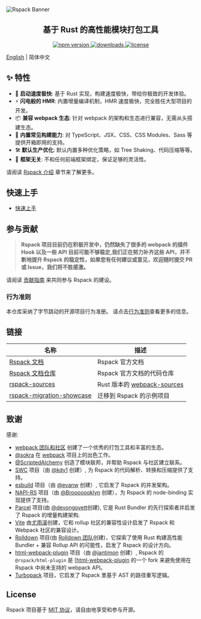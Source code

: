 <picture>
  <source media="(prefers-color-scheme: dark)" srcset="https://lf3-static.bytednsdoc.com/obj/eden-cn/rjhwzy/ljhwZthlaukjlkulzlp/rspack-banner-1610-dark.png">
  <img alt="Rspack Banner" src="https://lf3-static.bytednsdoc.com/obj/eden-cn/rjhwzy/ljhwZthlaukjlkulzlp/rspack-banner-1610.png">
</picture>

<h2 align="center">基于 Rust 的高性能模块打包工具</h2>

<p align="center">
  <a href="https://www.npmjs.com/package/@rspack/core?activeTab=versions">
   <img src="https://img.shields.io/npm/v/@rspack/core?style=flat-square&colorA=564341&colorB=EDED91" alt="npm version" />
  </a>
  <a href="https://npmcharts.com/compare/@rspack/core?minimal=true">
    <img src="https://img.shields.io/npm/dm/@rspack/core.svg?style=flat-square&colorA=564341&colorB=EDED91" alt="downloads" />
  </a>
  <a href="https://github.com/web-infra-dev/rspack/blob/main/LICENSE">
    <img src="https://img.shields.io/npm/l/@rspack/core?style=flat-square&colorA=564341&colorB=EDED91" alt="license" />
  </a>
</p>

[English](./README.md) | 简体中文

## ✨ 特性

- 🚀 **启动速度极快**: 基于 Rust 实现，构建速度极快，带给你极致的开发体验。
- ⚡ **闪电般的 HMR**: 内置增量编译机制，HMR 速度极快，完全胜任大型项目的开发。
- 📦 **兼容 webpack 生态**: 针对 webpack 的架构和生态进行兼容，无需从头搭建生态。
- 🎨 **内置常见构建能力**: 对 TypeScript、JSX、CSS、CSS Modules、Sass 等提供开箱即用的支持。
- 🛠️ **默认生产优化**: 默认内置多种优化策略，如 Tree Shaking、代码压缩等等。
- 🎯 **框架无关**: 不和任何前端框架绑定，保证足够的灵活性。

请阅读 [Rspack 介绍](https://rspack.dev/zh/guide/introduction.html) 章节来了解更多。

## 快速上手

- [快速上手](https://rspack.dev/zh/guide/quick-start.html)

## 参与贡献

> **Rspack 项目目前仍在积极开发中，仍然缺失了很多的 webpack 的插件 Hook 以及一些 API 目前可能不够稳定,我们正在努力补齐这些 API，并不断地提升 Rspack 的稳定性，如果您有任何建议或意见，欢迎随时提交 PR 或 Issue，我们将不胜感激。**

请阅读 [贡献指南](./CONTRIBUTING.md) 来共同参与 Rspack 的建设。

### 行为准则

本仓库采纳了字节跳动的开源项目行为准册。 请点击[行为准则](./CODE_OF_CONDUCT.md)查看更多的信息。

## 链接

| 名称                                                                                    | 描述                                                                         |
| --------------------------------------------------------------------------------------- | ---------------------------------------------------------------------------- |
| [Rspack 文档](https://rspack.dev)                                                       | Rspack 官方文档                                                              |
| [Rspack 文档仓库](https://github.com/web-infra-dev/rspack-website)                      | Rspack 官方文档的代码仓库                                                    |
| [rspack-sources](https://github.com/web-infra-dev/rspack-sources)                       | Rust 版本的 [webpack-sources](https://www.npmjs.com/package/webpack-sources) |
| [rspack-migration-showcase](https://github.com/web-infra-dev/rspack-migration-showcase) | 迁移到 Rspack 的示例项目                                                     |

## 致谢

感谢:

- [webpack 团队和社区](https://webpack.js.org/) 创建了一个优秀的打包工具和丰富的生态。
- [@sokra](https://github.com/sokra) 在 [webpack](https://github.com/webpack/webpack) 项目上的出色工作。
- [@ScriptedAlchemy](https://github.com/ScriptedAlchemy) 创造了模块联邦，并帮助 Rspack 与社区建立联系。
- [SWC](https://swc.rs/) 项目（由 [@kdy1](https://github.com/kdy1) 创建）, 为 Rspack 的代码解析、转换和压缩提供了支持。
- [esbuild](https://github.com/evanw/esbuild) 项目（由 [@evanw](https://github.com/evanw) 创建）, 它启发了 Rspack 的并发架构。
- [NAPI-RS](https://github.com/napi-rs/napi-rs) 项目（由 [@Brooooooklyn](https://github.com/Brooooooklyn) 创建），为 Rspack 的 node-binding 实现提供了支持。
- [Parcel](https://github.com/parcel-bundler/parcel) 项目(由 [@devongovett](https://github.com/devongovett)创建), 它是 Rust Bundler 的先行探索者并启发了 Rspack 的增量构建架构.
- [Vite](https://github.com/vitejs/vite) 由[尤雨溪](https://github.com/yyx990803)创建，它和 rollup 社区的兼容性设计启发了 Rspack 和 Webpack 社区的兼容设计。
- [Rolldown](https://github.com/rolldown-rs/rolldown) 项目(由 [Rolldown 团队](https://github.com/sponsors/rolldown-rs)创建)，它探索了使用 Rust 构建高性能 Bundler + 兼容 Rollup API 的可能性，启发了 Rspack 的设计方向。
- [html-webpack-plugin](https://github.com/jantimon/html-webpack-plugin) 项目（由 [@jantimon](https://github.com/jantimon) 创建）, Rspack 的 `@rspack/html-plugin` 是 [[html-webpack-plugin](https://github.com/jantimon/html-webpack-plugin) 的一个 fork 来避免使用在 Rspack 中尚未支持的 webpack API。
- [Turbopack](https://github.com/vercel/turbo) 项目，它启发了 Rspack 里基于 AST 的路径重写逻辑。

## License

Rspack 项目基于 [MIT 协议](https://github.com/web-infra-dev/rspack/blob/main/LICENSE)，请自由地享受和参与开源。
